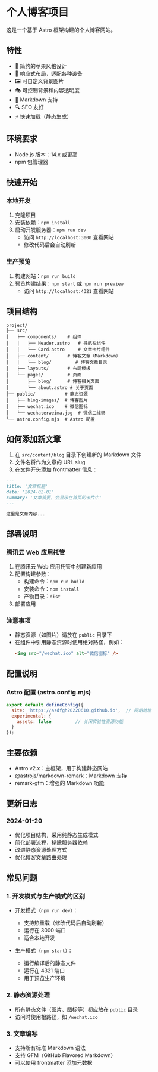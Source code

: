 # 个人博客项目

这是一个基于 Astro 框架构建的个人博客网站。

## 特性

- 🎨 简约的苹果风格设计
- 📱 响应式布局，适配各种设备
- 🖼️ 可自定义背景图片
- 🎭 可控制背景和内容透明度
- 📝 Markdown 支持
- 🔍 SEO 友好
- ⚡️ 快速加载（静态生成）

## 环境要求

- Node.js 版本：14.x 或更高
- npm 包管理器

## 快速开始

### 本地开发
1. 克隆项目
2. 安装依赖：`npm install`
3. 启动开发服务器：`npm run dev`
   - 访问 `http://localhost:3000` 查看网站
   - 修改代码后会自动刷新

### 生产预览
1. 构建网站：`npm run build`
2. 预览构建结果：`npm start` 或 `npm run preview`
   - 访问 `http://localhost:4321` 查看网站

## 项目结构
```
project/
├── src/
│   ├── components/    # 组件
│   │   ├── Header.astro   # 导航栏组件
│   │   └── Card.astro     # 文章卡片组件
│   ├── content/       # 博客文章（Markdown）
│   │   └── blog/         # 博客文章目录
│   ├── layouts/       # 布局模板
│   └── pages/         # 页面
│       ├── blog/      # 博客相关页面
│       └── about.astro # 关于页面
├── public/           # 静态资源
│   ├── blog-images/  # 博客图片
│   ├── wechat.ico    # 微信图标
│   └── wechaterweima.jpg  # 微信二维码
└── astro.config.mjs  # Astro 配置
```

## 如何添加新文章

1. 在 `src/content/blog` 目录下创建新的 Markdown 文件
2. 文件名将作为文章的 URL slug
3. 在文件开头添加 frontmatter 信息：

```markdown
---
title: '文章标题'
date: '2024-02-01'
summary: '文章摘要，会显示在首页的卡片中'
---

这里是文章内容...
```

## 部署说明

### 腾讯云 Web 应用托管

1. 在腾讯云 Web 应用托管中创建新应用
2. 配置构建参数：
   - 构建命令：`npm run build`
   - 安装命令：`npm install`
   - 产物目录：`dist`
3. 部署应用

### 注意事项

- 静态资源（如图片）请放在 `public` 目录下
- 在组件中引用静态资源时使用绝对路径，例如：
  ```html
  <img src="/wechat.ico" alt="微信图标" />
  ```

## 配置说明

### Astro 配置 (astro.config.mjs)

```javascript
export default defineConfig({
  site: 'https://asdfgh20220610.github.io',  // 网站地址
  experimental: {
    assets: false         // 关闭实验性资源功能
  }
});
```

## 主要依赖

- Astro v2.x：主框架，用于构建静态网站
- @astrojs/markdown-remark：Markdown 支持
- remark-gfm：增强的 Markdown 功能

## 更新日志

### 2024-01-20
- 优化项目结构，采用纯静态生成模式
- 简化部署流程，移除服务器依赖
- 改进静态资源处理方式
- 优化博客文章路由处理

## 常见问题

### 1. 开发模式与生产模式的区别
- 开发模式（`npm run dev`）：
  - 支持热重载（修改代码后自动刷新）
  - 运行在 3000 端口
  - 适合本地开发

- 生产模式（`npm start`）：
  - 运行编译后的静态文件
  - 运行在 4321 端口
  - 用于预览生产环境

### 2. 静态资源处理
- 所有静态文件（图片、图标等）都应放在 `public` 目录
- 访问时使用根路径，如 `/wechat.ico`

### 3. 文章编写
- 支持所有标准 Markdown 语法
- 支持 GFM（GitHub Flavored Markdown）
- 可以使用 frontmatter 添加元数据